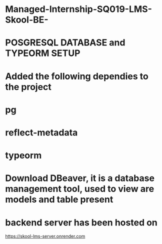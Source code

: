 # Managed-Internship-SQ019-LMS-Skool-BE-

# POSGRESQL DATABASE and TYPEORM SETUP

# Added the following dependies to the project
# pg
# reflect-metadata
# typeorm
# Download DBeaver, it is a database management tool, used to view are models and table present



# backend server has been hosted on 
https://skool-lms-server.onrender.com


